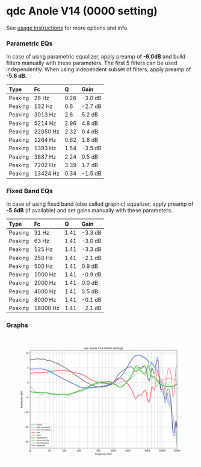 # qdc Anole V14 (0000 setting)
See [usage instructions](https://github.com/jaakkopasanen/AutoEq#usage) for more options and info.

### Parametric EQs
In case of using parametric equalizer, apply preamp of **-6.0dB** and build filters manually
with these parameters. The first 5 filters can be used independently.
When using independent subset of filters, apply preamp of **-5.8 dB**.

| Type    | Fc       |    Q | Gain    |
|:--------|:---------|:-----|:--------|
| Peaking | 28 Hz    | 0.26 | -3.0 dB |
| Peaking | 132 Hz   | 0.6  | -2.7 dB |
| Peaking | 3013 Hz  | 2.6  | 5.2 dB  |
| Peaking | 5214 Hz  | 2.96 | 4.8 dB  |
| Peaking | 22050 Hz | 2.32 | 0.4 dB  |
| Peaking | 1264 Hz  | 0.62 | 1.8 dB  |
| Peaking | 1393 Hz  | 1.54 | -3.5 dB |
| Peaking | 3887 Hz  | 2.24 | 0.5 dB  |
| Peaking | 7202 Hz  | 3.39 | 1.7 dB  |
| Peaking | 13424 Hz | 0.34 | -1.5 dB |

### Fixed Band EQs
In case of using fixed band (also called graphic) equalizer, apply preamp of **-5.6dB**
(if available) and set gains manually with these parameters.

| Type    | Fc       |    Q | Gain    |
|:--------|:---------|:-----|:--------|
| Peaking | 31 Hz    | 1.41 | -3.3 dB |
| Peaking | 63 Hz    | 1.41 | -3.0 dB |
| Peaking | 125 Hz   | 1.41 | -3.3 dB |
| Peaking | 250 Hz   | 1.41 | -2.1 dB |
| Peaking | 500 Hz   | 1.41 | 0.9 dB  |
| Peaking | 1000 Hz  | 1.41 | -0.9 dB |
| Peaking | 2000 Hz  | 1.41 | 0.0 dB  |
| Peaking | 4000 Hz  | 1.41 | 5.5 dB  |
| Peaking | 8000 Hz  | 1.41 | -0.1 dB |
| Peaking | 16000 Hz | 1.41 | -2.1 dB |

### Graphs
![](./qdc%20Anole%20V14%20(0000%20setting).png)